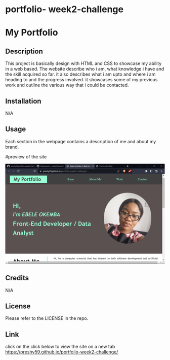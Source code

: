 # portfolio- week2-challenge
# My Portfolio

## Description

This project is basically design with HTML and CSS to showcase my ability in a web based.
The website describe who i am, what knowledge i have and the skill acquired so far. it also describes what i am upto and where i am heading to and the progress involved.
it showcases some of my previous work and  outline the various way that i could be contacted.


## Installation

N/A

## Usage
Each section in the webpage contains a description of me and about my brand.

#preview of the site

![Screenshot of the website](/images/portfolio-shot.png)




## Credits

N/A



## License

Please refer to the LICENSE in the repo.

## Link
click on the click below to view the site on a new tab
https://preshy59.github.io/portfolio-week2-challenge/